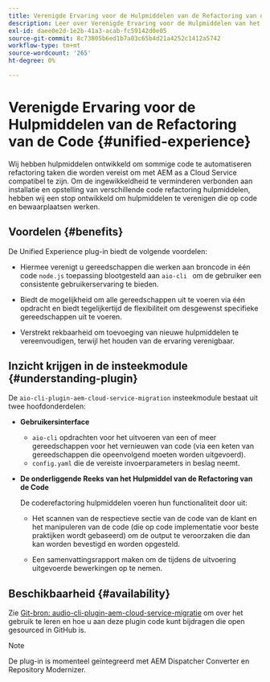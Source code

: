 ```yaml
---
title: Verenigde Ervaring voor de Hulpmiddelen van de Refactoring van de Code
description: Leer over Verenigde Ervaring voor de Hulpmiddelen van het Refactoring van de Code.
exl-id: daee0e2d-1e2b-41a3-acab-fc59142d0e05
source-git-commit: 8c73805b6ed1b7a03c65b4d21a4252c1412a5742
workflow-type: tm+mt
source-wordcount: '265'
ht-degree: 0%

---
```


# Verenigde Ervaring voor de Hulpmiddelen van de Refactoring van de Code {#unified-experience}

Wij hebben hulpmiddelen ontwikkeld om sommige code te automatiseren refactoring taken die worden vereist om met AEM as a Cloud Service compatibel te zijn. Om de ingewikkeldheid te verminderen verbonden aan installatie en opstelling van verschillende code refactoring hulpmiddelen, hebben wij een stop ontwikkeld om hulpmiddelen te verenigen die op code en bewaarplaatsen werken.

## Voordelen {#benefits}

De Unified Experience plug-in biedt de volgende voordelen:

* Hiermee verenigt u gereedschappen die werken aan broncode in één code `node.js` toepassing blootgesteld aan `aio-cli ` om de gebruiker een consistente gebruikerservaring te bieden.

* Biedt de mogelijkheid om alle gereedschappen uit te voeren via één opdracht en biedt tegelijkertijd de flexibiliteit om desgewenst specifieke gereedschappen uit te voeren.

* Verstrekt rekbaarheid om toevoeging van nieuwe hulpmiddelen te vereenvoudigen, terwijl het houden van de ervaring verenigbaar.

## Inzicht krijgen in de insteekmodule {#understanding-plugin}

De `aio-cli-plugin-aem-cloud-service-migration` insteekmodule bestaat uit twee hoofdonderdelen:

* **Gebruikersinterface**

   * `aio-cli` opdrachten voor het uitvoeren van een of meer gereedschappen voor het vernieuwen van code (via een keten van gereedschappen die opeenvolgend moeten worden uitgevoerd).
   * `config.yaml` die de vereiste invoerparameters in beslag neemt.

* **De onderliggende Reeks van het Hulpmiddel van de Refactoring van de Code**

  De coderefactoring hulpmiddelen voeren hun functionaliteit door uit:

   * Het scannen van de respectieve sectie van de code van de klant en het manipuleren van de code (die op code implementatie voor beste praktijken wordt gebaseerd) om de output te veroorzaken die dan kan worden bevestigd en worden opgesteld.

   * Een samenvattingsrapport maken om de tijdens de uitvoering uitgevoerde bewerkingen op te nemen.

## Beschikbaarheid {#availability}

Zie [Git-bron: audio-cli-plugin-aem-cloud-service-migratie](https://github.com/adobe/aio-cli-plugin-aem-cloud-service-migration) om over het gebruik te leren en hoe u aan deze plugin code kunt bijdragen die open gesourced in GitHub is.

>[!NOTE]
>De plug-in is momenteel geïntegreerd met AEM Dispatcher Converter en Repository Modernizer.
